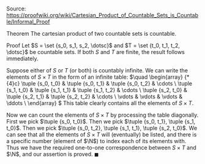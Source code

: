 # 

Source: https://proofwiki.org/wiki/Cartesian_Product_of_Countable_Sets_is_Countable/Informal_Proof

Theorem
The cartesian product of two countable sets is countable.


Proof
Let $S = \set {s_0, s_1, s_2, \dotsc}$ and $T = \set {t_0, t_1, t_2, \dotsc}$ be countable sets.
If both $S$ and $T$ are finite, the result follows immediately.

Suppose either of $S$ or $T$ (or both) is countably infinite.
We can write the elements of $S \times T$ in the form of an infinite table:
$\quad \begin{array} {*{4}c}
\tuple {s_0, t_0} & \tuple {s_0, t_1} & \tuple {s_0, t_2} & \cdots \\
\tuple {s_1, t_0} & \tuple {s_1, t_1} & \tuple {s_1, t_2} & \cdots \\
\tuple {s_2, t_0} & \tuple {s_2, t_1} & \tuple {s_2, t_2} & \cdots \\
\vdots  & \vdots  & \vdots & \ddots \\
\end{array}
$
This table clearly contains all the elements of $S \times T$.

Now we can count the elements of $S \times T$ by processing the table diagonally.
First we pick $\tuple {s_0, t_0}$.
Then we pick $\tuple {s_0, t_1}, \tuple {s_1, t_0}$. Then we pick $\tuple {s_0, t_2}, \tuple {s_1, t_1}, \tuple {s_2, t_0}$.
We can see that all the elements of $S \times T$ will (eventually) be listed, and there is a specific number (element of $\N$) to index each of its elements with.
Thus we have the required one-to-one correspondence between $S \times T$ and $\N$, and our assertion is proved.
$\blacksquare$





